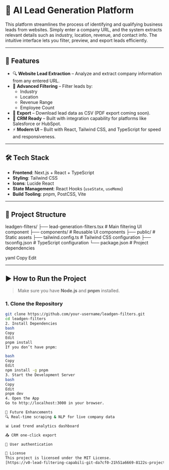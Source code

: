# 🚀 AI Lead Generation Platform

This platform streamlines the process of identifying and qualifying business leads from websites. Simply enter a company URL, and the system extracts relevant details such as industry, location, revenue, and contact info. The intuitive interface lets you filter, preview, and export leads efficiently.

---

## 📌 Features

- 🔍 **Website Lead Extraction** – Analyze and extract company information from any entered URL.
- 🧠 **Advanced Filtering** – Filter leads by:
  - Industry
  - Location
  - Revenue Range
  - Employee Count
- 📂 **Export** – Download lead data as CSV (PDF export coming soon).
- 🔗 **CRM Ready** – Built with integration capability for platforms like Salesforce or HubSpot.
- ⚡ **Modern UI** – Built with React, Tailwind CSS, and TypeScript for speed and responsiveness.

---

## 🛠 Tech Stack

- **Frontend**: Next.js + React + TypeScript  
- **Styling**: Tailwind CSS  
- **Icons**: Lucide React  
- **State Management**: React Hooks (`useState`, `useMemo`)  
- **Build Tooling**: pnpm, PostCSS, Vite  

---

## 📁 Project Structure

leadgen-filters/
├── lead-generation-filters.tsx # Main filtering UI component
├── components/ # Reusable UI components
├── public/ # Static assets
├── tailwind.config.ts # Tailwind CSS configuration
├── tsconfig.json # TypeScript configuration
└── package.json # Project dependencies

yaml
Copy
Edit

---

## ▶️ How to Run the Project

> Make sure you have **Node.js** and **pnpm** installed.

### 1. Clone the Repository

```bash
git clone https://github.com/your-username/leadgen-filters.git
cd leadgen-filters
2. Install Dependencies
bash
Copy
Edit
pnpm install
If you don’t have pnpm:

bash
Copy
Edit
npm install -g pnpm
3. Start the Development Server
bash
Copy
Edit
pnpm dev
4. Open the App
Go to http://localhost:3000 in your browser.

🧠 Future Enhancements
🔍 Real-time scraping & NLP for live company data

📊 Lead trend analytics dashboard

📤 CRM one-click export

🔐 User authentication

📄 License
This project is licensed under the MIT License.
[https://v0-lead-filtering-capabili-git-da7cf0-21h51a6669-8122s-projects.vercel.app/ ](https://v0-lead-filtering-capabili-git-da7cf0-21h51a6669-8122s-projects.vercel.app/)   --- deployed link
